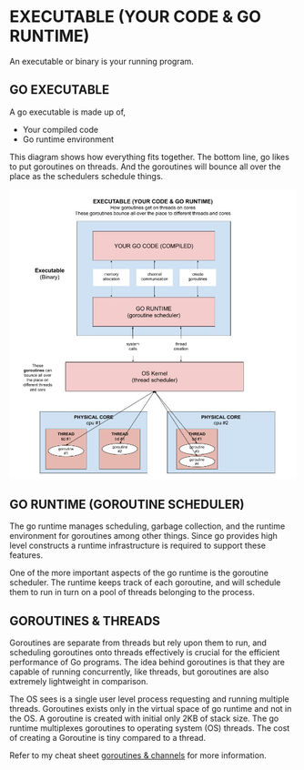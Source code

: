 # EXECUTABLE (YOUR CODE & GO RUNTIME)

An executable or binary is your running program.

## GO EXECUTABLE

A go executable is made up of,

* Your compiled code
* Go runtime environment

This diagram shows how everything fits together.
The bottom line, go likes to put goroutines on threads.  And the goroutines
will bounce all over the place as the schedulers schedule things.

![IMAGE - executable-your-code-and-go-runtime - IMAGE](../../../../docs/pics/executable-your-code-and-go-runtime.jpg)

## GO RUNTIME (GOROUTINE SCHEDULER)

The go runtime manages scheduling, garbage collection,
and the runtime environment for goroutines among other
things. Since go provides high level constructs
a runtime infrastructure is required to support these features.

One of the more important aspects of the go runtime is the
goroutine scheduler. The runtime keeps track
of each goroutine, and will schedule them to run in turn
on a pool of threads belonging to the process.

## GOROUTINES & THREADS

Goroutines are separate from threads but rely upon them to run, and
scheduling goroutines onto threads effectively is crucial for
the efficient performance of Go programs.
The idea behind goroutines is that they are capable of running concurrently,
like threads, but goroutines are also extremely lightweight in comparison.

The OS sees is a single
user level process requesting and running multiple threads.
Goroutines exists only in the virtual space of go runtime
and not in the OS. A goroutine is created with initial only 2KB of stack size.
The go runtime multiplexes goroutines to operating system (OS) threads.
The cost of creating a Goroutine is tiny compared to a thread.

Refer to my cheat sheet
[goroutines & channels](https://github.com/JeffDeCola/my-cheat-sheets/tree/master/software/development/languages/go-cheat-sheet/goroutines-and-channels.md)
for more information.
